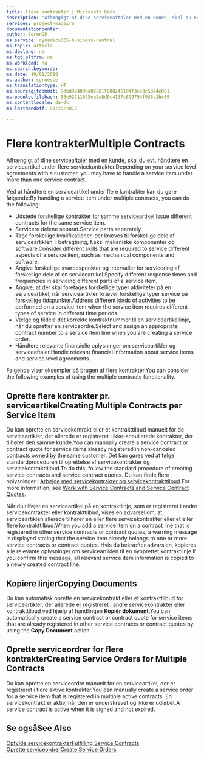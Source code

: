 ```yaml
---
title: Flere kontrakter | Microsoft Docs
description: "Afhængigt af dine serviceaftaler med en kunde, skal du evt. håndtere en serviceartikel under flere servicekontrakter."
services: project-madeira
documentationcenter: 
author: SorenGP
ms.service: dynamics365-business-central
ms.topic: article
ms.devlang: na
ms.tgt_pltfrm: na
ms.workload: na
ms.search.keywords: 
ms.date: 10/01/2018
ms.author: sgroespe
ms.translationtype: HT
ms.sourcegitcommit: 9dbd92409ba02281f008246194f3ce0c53e4e001
ms.openlocfilehash: 58e92211695ea3a8d8c4137c699794f935c1bc69
ms.contentlocale: da-dk
ms.lasthandoff: 09/28/2018

---
```

# <a name="multiple-contracts"></a><span data-ttu-id="d7016-103">Flere kontrakter</span><span class="sxs-lookup"><span data-stu-id="d7016-103">Multiple Contracts</span></span>
<span data-ttu-id="d7016-104">Afhængigt af dine serviceaftaler med en kunde, skal du evt. håndtere en serviceartikel under flere servicekontrakter.</span><span class="sxs-lookup"><span data-stu-id="d7016-104">Depending on your service level agreements with a customer, you may have to handle a service item under more than one service contract.</span></span>  
  
<span data-ttu-id="d7016-105">Ved at håndtere en serviceartikel under flere kontrakter kan du gøre følgende:</span><span class="sxs-lookup"><span data-stu-id="d7016-105">By handling a service item under multiple contracts, you can do the following:</span></span>  
  
* <span data-ttu-id="d7016-106">Udstede forskellige kontrakter for samme serviceartikel.</span><span class="sxs-lookup"><span data-stu-id="d7016-106">Issue different contracts for the same service item.</span></span>  
* <span data-ttu-id="d7016-107">Servicere delene separat.</span><span class="sxs-lookup"><span data-stu-id="d7016-107">Service parts separately.</span></span>  
* <span data-ttu-id="d7016-108">Tage forskellige kvalifikationer, der kræves til forskellige dele af serviceartiklen, i betragtning, f.eks. mekaniske komponenter og software.</span><span class="sxs-lookup"><span data-stu-id="d7016-108">Consider different skills that are required to service different aspects of a service item, such as mechanical components and software.</span></span>  
* <span data-ttu-id="d7016-109">Angive forskellige svartidspunkter og intervaller for servicering af forskellige dele af en serviceartikel.</span><span class="sxs-lookup"><span data-stu-id="d7016-109">Specify different response times and frequencies in servicing different parts of a service item.</span></span>  
* <span data-ttu-id="d7016-110">Angive, at der skal foretages forskellige typer aktiviteter på en serviceartikel, når serviceartiklen kræver forskellige typer service på forskellige tidspunkter.</span><span class="sxs-lookup"><span data-stu-id="d7016-110">Address different kinds of activities to be performed on a service item when the service item requires different types of service in different time periods.</span></span>  
* <span data-ttu-id="d7016-111">Vælge og tildele det korrekte kontraktnummer til en serviceartikellinje, når du opretter en serviceordre.</span><span class="sxs-lookup"><span data-stu-id="d7016-111">Select and assign an appropriate contract number to a service item line when you are creating a service order.</span></span>  
* <span data-ttu-id="d7016-112">Håndtere relevante finansielle oplysninger om serviceartikler og serviceaftaler.</span><span class="sxs-lookup"><span data-stu-id="d7016-112">Handle relevant financial information about service items and service level agreements.</span></span>  
  
<span data-ttu-id="d7016-113">Følgende viser eksempler på brugen af flere kontrakter.</span><span class="sxs-lookup"><span data-stu-id="d7016-113">You can consider the following examples of using the multiple contracts functionality.</span></span>  
  
## <a name="creating-multiple-contracts-per-service-item"></a><span data-ttu-id="d7016-114">Oprette flere kontrakter pr. serviceartikel</span><span class="sxs-lookup"><span data-stu-id="d7016-114">Creating Multiple Contracts per Service Item</span></span>  
<span data-ttu-id="d7016-115">Du kan oprette en servicekontrakt eller et kontrakttilbud manuelt for de serviceartikler, der allerede er registreret i ikke-annullerede kontrakter, der tilhører den samme kunde.</span><span class="sxs-lookup"><span data-stu-id="d7016-115">You can manually create a service contract or contract quote for service items already registered in non-canceled contracts owned by the same customer.</span></span> <span data-ttu-id="d7016-116">Det kan gøres ved at følge standardproceduren til oprettelse af servicekontrakter og servicekontrakttilbud.</span><span class="sxs-lookup"><span data-stu-id="d7016-116">To do this, follow the standard procedure of creating service contracts and service contract quotes.</span></span> <span data-ttu-id="d7016-117">Du kan finde flere oplysninger i [Arbejde med servicekontrakter og servicekontrakttilbud](service-how-to-create-service-contracts-and-service-contract-quotes.md).</span><span class="sxs-lookup"><span data-stu-id="d7016-117">For more information, see [Work with Service Contracts and Service Contract Quotes](service-how-to-create-service-contracts-and-service-contract-quotes.md).</span></span>  
  
<span data-ttu-id="d7016-118">Når du tilføjer en serviceartikel på en kontraktlinje, som er registreret i andre servicekontrakter eller kontrakttilbud, vises en advarsel om, at serviceartiklen allerede tilhører en eller flere servicekontrakter eller et eller flere kontrakttilbud.</span><span class="sxs-lookup"><span data-stu-id="d7016-118">When you add a service item on a contract line that is registered in other service contracts or contract quotes, a warning message is displayed stating that the service item already belongs to one or more service contracts or contract quotes.</span></span> <span data-ttu-id="d7016-119">Hvis du bekræfter advarslen, kopieres alle relevante oplysninger om serviceartiklen til en nyoprettet kontraktlinje.</span><span class="sxs-lookup"><span data-stu-id="d7016-119">If you confirm this message, all relevant service item information is copied to a newly created contract line.</span></span>  
  
## <a name="copying-documents"></a><span data-ttu-id="d7016-120">Kopiere linjer</span><span class="sxs-lookup"><span data-stu-id="d7016-120">Copying Documents</span></span>  
<span data-ttu-id="d7016-121">Du kan automatisk oprette en servicekontrakt eller et kontrakttilbud for serviceartikler, der allerede er registreret i andre servicekontrakter eller kontrakttilbud ved hjælp af handlingen **Kopiér dokument**.</span><span class="sxs-lookup"><span data-stu-id="d7016-121">You can automatically create a service contract or contract quote for service items that are already registered in other service contracts or contract quotes by using the **Copy Document** action.</span></span>  
  
## <a name="creating-service-orders-for-multiple-contracts"></a><span data-ttu-id="d7016-122">Oprette serviceordrer for flere kontrakter</span><span class="sxs-lookup"><span data-stu-id="d7016-122">Creating Service Orders for Multiple Contracts</span></span>  
<span data-ttu-id="d7016-123">Du kan oprette en serviceordre manuelt for en serviceartikel, der er registreret i flere aktive kontrakter.</span><span class="sxs-lookup"><span data-stu-id="d7016-123">You can manually create a service order for a service item that is registered in multiple active contracts.</span></span> <span data-ttu-id="d7016-124">En servicekontrakt er aktiv, når den er underskrevet og ikke er udløbet.</span><span class="sxs-lookup"><span data-stu-id="d7016-124">A service contract is active when it is signed and not expired.</span></span>  
  
## <a name="see-also"></a><span data-ttu-id="d7016-125">Se også</span><span class="sxs-lookup"><span data-stu-id="d7016-125">See Also</span></span>  
[<span data-ttu-id="d7016-126">Opfylde servicekontrakter</span><span class="sxs-lookup"><span data-stu-id="d7016-126">Fulfilling Service Contracts</span></span>](service-fulfill-service-contracts.md)  
[<span data-ttu-id="d7016-127">Oprette serviceordrer</span><span class="sxs-lookup"><span data-stu-id="d7016-127">Create Service Orders</span></span>](service-how-to-create-service-orders.md)  

